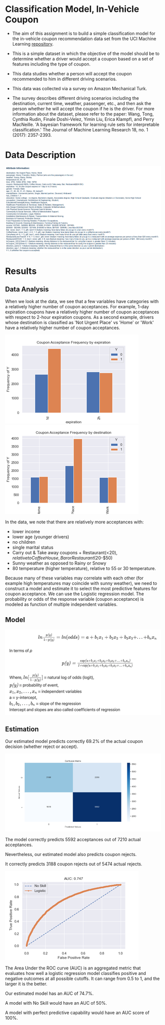 # Classification Model, In-Vehicle Coupon

* The aim of this assignment is to build a simple classification model for the in-vehicle coupon recommendation data set from the UCI Machine Learning [repository](https://archive.ics.uci.edu/ml/datasets/in-vehicle+coupon+recommendation).
* This is a simple dataset in which the objective of the model should be to determine whether a driver would accept a coupon based on a set of features including the type of coupon.

* This data studies whether a person will accept the coupon recommended to him in different driving scenarios. 
* This data was collected via a survey on Amazon Mechanical Turk. 
* The survey describes different driving scenarios including the destination, current time, weather, passenger, etc., and then ask the person whether he will accept the coupon if he is the driver. For more information about the dataset, please refer to the paper:
Wang, Tong, Cynthia Rudin, Finale Doshi-Velez, Yimin Liu, Erica Klampfl, and Perry MacNeille. 'A bayesian framework for learning rule sets for interpretable classification.' The Journal of Machine Learning Research 18, no. 1 (2017): 2357-2393.

# Data Description

![alt text](https://github.com/manuzrpEd/ClassificationModel-InVehicleCoupon/blob/main/DataDescription.png?raw=true)

# Results

## Data Analysis ##

When we look at the data, we see that a few variables have categories with a relatively higher number of coupon acceptances. For example, 1-day expiration coupons have a relatively higher number of coupon acceptances with respect to 2-hour expiration coupons. As a second example, drivers whose destination is classified as 'Not Urgent Place' vs 'Home' or 'Work' have a relatively higher number of coupon acceptances.

<p float="left">
  <img src="https://github.com/manuzrpEd/ClassificationModel-InVehicleCoupon/blob/main/img/crosstab_expiration.png" alt="crosstab_expiration"/>
  <img src="https://github.com/manuzrpEd/ClassificationModel-InVehicleCoupon/blob/main/img/crosstab_destination.png" alt="crosstab_destination"/>
 </p>
 
 In the data, we note that there are relatively more acceptances with:

* lower income
* lower age (younger drivers)
* no children
* single marital status
* Carry out & Take away coupons + Restaurant(<$20), relative to Coffee House, Bar or Restaurant($20-$50) 
* Sunny weather as opposed to Rainy or Snowy 
* 80 temperature (higher temperature), relative to 55 or 30 temperature.

Because many of these variables may correlate with each other (for example high temperatures may coincide with sunny weather), we need to construct a model and estimate it to select the most predictive features for coupon acceptance. We can use the Logistic regression model. The probability or odds of the response variable (coupon acceptance) is modeled as function of multiple independent variables.

## Model ##

<p float="left">
  <img src="https://github.com/manuzrpEd/ClassificationModel-InVehicleCoupon/blob/main/logit_model.png" alt="model"/>
 </p>
 
 ## Estimation ##
 
Our estimated model predicts correctly 69.2% of the actual coupon decision (whether reject or accept).
 
<p float="left">
<img src="https://github.com/manuzrpEd/ClassificationModel-InVehicleCoupon/blob/main/confusion_matrix_coupon.png" alt="confusion_matrix"/>
</p>
 
The model correctly predicts 5592 acceptances out of 7210 actual acceptances.

Nevertheless, our estimated model also predicts coupon rejects.

It correctly predicts 3188 coupon rejects out of 5474 actual rejects.

<p float="left">
<img src="https://github.com/manuzrpEd/ClassificationModel-InVehicleCoupon/blob/main/auc.png" alt="auc"/>
</p>

The Area Under the ROC curve (AUC) is an aggregated metric that evaluates how well a logistic regression model classifies positive and negative outcomes at all possible cutoffs. It can range from 0.5 to 1, and the larger it is the better.

Our estimated model has an AUC of 74.7%.

A model with No Skill would have an AUC of 50%.

A model with perfect predictive capability would have an AUC score of 100%.

